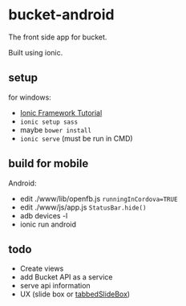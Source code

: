 bucket-android
==============

The front side app for bucket.

Built using ionic.

setup
-----
for windows:
- <a href=http://learn.ionicframework.com/videos/windows-android/>Ionic Framework Tutorial</a>
- `ionic setup sass`
- maybe `bower install`
- `ionic serve` (must be run in CMD)

build for mobile
----------------
Android:
- edit ./www/lib/openfb.js `runningInCordova=TRUE`
- edit ./www/js/app.js     `StatusBar.hide()`
- adb devices -l
- ionic run android

todo
----
- Create views
- add Bucket API as a service
- serve api information
- UX (slide box or <a href=https://github.com/saravmajestic/ionic/tree/master/tabbedSlideBox>tabbedSlideBox</a>)
